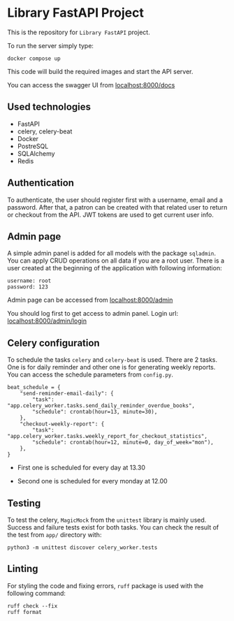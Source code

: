 # Library FastAPI Project

This is the repository for `Library FastAPI` project.


To run the server simply type:
```
docker compose up
```
This code will build the required images and start the API server. 

You can access the swagger UI from [localhost:8000/docs]()

## Used technologies
- FastAPI
- celery, celery-beat
- Docker
- PostreSQL
- SQLAlchemy
- Redis

## Authentication
To authenticate, the user should register first with a username, email and a password. After that, a patron can be created with that related user to return or checkout from the API. JWT tokens are used to get current user info.

## Admin page
A simple admin panel is added for all models with the package `sqladmin`. You can apply CRUD operations on all data if you are a root user. There is a user created at the beginning of the application with following information:
```
username: root
password: 123
```

Admin page can be accessed from [localhost:8000/admin]()

You should log first to get access to admin panel. Login url: [localhost:8000/admin/login]()
## Celery configuration

To schedule the tasks `celery` and `celery-beat` is used. There are 2 tasks. One is for daily reminder and other one is for generating weekly reports. You can access the schedule parameters from `config.py`.
```
beat_schedule = {
    "send-reminder-email-daily": {
        "task": "app.celery_worker.tasks.send_daily_reminder_overdue_books",
        "schedule": crontab(hour=13, minute=30),
    },
    "checkout-weekly-report": {
        "task": "app.celery_worker.tasks.weekly_report_for_checkout_statistics",
        "schedule": crontab(hour=12, minute=0, day_of_week="mon"),
    },
}
```

- First one is scheduled for every day at 13.30

- Second one is scheduled for every monday at 12.00

## Testing
To test the celery, `MagicMock` from the `unittest` library is mainly used. Success and failure tests exist for both tasks. You can check the result of the test from `app/` directory with:
```
python3 -m unittest discover celery_worker.tests
```

## Linting
For styling the code and fixing errors, `ruff` package is used with the following command:
```
ruff check --fix
ruff format
```